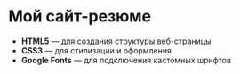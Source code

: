 # Мой сайт-резюме

* **HTML5** — для создания структуры веб-страницы
* **CSS3** — для стилизации и оформления
* **Google Fonts** — для подключения кастомных шрифтов